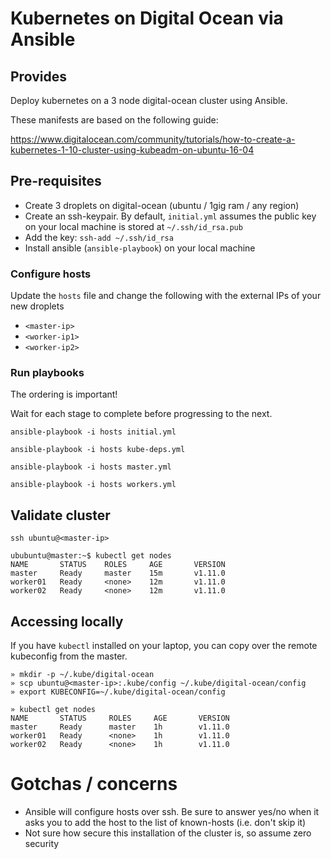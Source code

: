 # Kubernetes on Digital Ocean via Ansible

## Provides

Deploy kubernetes on a 3 node digital-ocean cluster using Ansible.

These manifests are based on the following guide:

https://www.digitalocean.com/community/tutorials/how-to-create-a-kubernetes-1-10-cluster-using-kubeadm-on-ubuntu-16-04

## Pre-requisites

- Create 3 droplets on digital-ocean (ubuntu / 1gig ram / any region)
- Create an ssh-keypair. By default, `initial.yml` assumes the public key on your local machine is stored at `~/.ssh/id_rsa.pub` 
- Add the key: `ssh-add ~/.ssh/id_rsa`
- Install ansible (`ansible-playbook`) on your local machine

### Configure hosts

Update the `hosts` file and change the following with the external IPs of your new droplets

- `<master-ip>`
- `<worker-ip1>`
- `<worker-ip2>`

### Run playbooks

The ordering is important!

Wait for each stage to complete before progressing to the next.


```
ansible-playbook -i hosts initial.yml
```

```
ansible-playbook -i hosts kube-deps.yml
```

```
ansible-playbook -i hosts master.yml
```

```
ansible-playbook -i hosts workers.yml
```

## Validate cluster

```
ssh ubuntu@<master-ip>
```

```
ububuntu@master:~$ kubectl get nodes
NAME       STATUS    ROLES     AGE       VERSION
master     Ready     master    15m       v1.11.0
worker01   Ready     <none>    12m       v1.11.0
worker02   Ready     <none>    12m       v1.11.0
```

## Accessing locally

If you have `kubectl` installed on your laptop, you can copy over the remote kubeconfig from the master.

```
» mkdir -p ~/.kube/digital-ocean
» scp ubuntu@<master-ip>:.kube/config ~/.kube/digital-ocean/config
» export KUBECONFIG=~/.kube/digital-ocean/config

» kubectl get nodes
NAME       STATUS     ROLES     AGE       VERSION
master     Ready      master    1h        v1.11.0
worker01   Ready      <none>    1h        v1.11.0
worker02   Ready      <none>    1h        v1.11.0
```

# Gotchas / concerns

- Ansible will configure hosts over ssh. Be sure to answer yes/no when it asks you to add the host to the list of known-hosts (i.e. don't skip it)
- Not sure how secure this installation of the cluster is, so assume zero security
